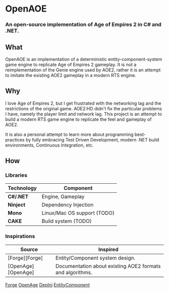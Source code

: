 # OpenAOE
### An open-source implementation of Age of Empires 2 in C# and .NET.

## What

OpenAOE is an implementation of a deterministic entity-component-system game engine to replicate Age of Empires 2 gameplay. It is not a reimplementation of the Genie engine used by AOE2, rather it is an attempt to imitate the existing AOE2 gameplay in a modern RTS engine.

## Why

I love Age of Empires 2, but I get frustrated with the networking lag and the restrictions of the original game. AOE2:HD didn't fix the particular problems I have, namely the player limit and network lag. 
This project is an attempt to build a modern RTS game engine to replicate the feel and gameplay of AOE2.

It is also a personal attempt to learn more about programming best-practices by fully embracing Test Driven Development, modern .NET build environments, Continuous Integration, etc.

## How

### Libraries

Technology                | Component
--------------------------|----------
**C#/.NET**               | Engine, Gameplay
**Ninject**               | Dependency Injection
**Mono**                  | Linux/Mac OS support (TODO)
**CAKE**                  | Build system (TODO)

### Inspirations

Source                    | Inspired
--------------------------|----------
[Forge][Forge]            | Entity/Component system design.
[OpenAge][OpenAge]        | Documentation about existing AOE2 formats and algorithms.

[Forge](https://github.com/jacobdufault/forge)
[OpenAge](https://github.com/SFTtech/openage/)
[DepInj](https://en.wikipedia.org/wiki/Dependency_injection)
[EntityComponent](https://en.wikipedia.org/wiki/Entity_component_system)